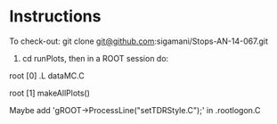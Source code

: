 Instructions
============

To check-out: git clone git@github.com:sigamani/Stops-AN-14-067.git 


1) cd runPlots, then in a ROOT session do: 

root [0] .L dataMC.C 

root [1] makeAllPlots()

Maybe add 'gROOT->ProcessLine("setTDRStyle.C");' in .rootlogon.C
